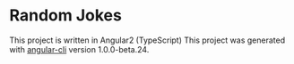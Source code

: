 # Random Jokes
This project is written in Angular2 (TypeScript)
This project was generated with [angular-cli](https://github.com/angular/angular-cli) version 1.0.0-beta.24.
